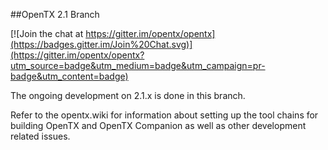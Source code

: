 ﻿##OpenTX 2.1 Branch

[![Join the chat at https://gitter.im/opentx/opentx](https://badges.gitter.im/Join%20Chat.svg)](https://gitter.im/opentx/opentx?utm_source=badge&utm_medium=badge&utm_campaign=pr-badge&utm_content=badge)

The ongoing development on 2.1.x is done in this branch.

Refer to the opentx.wiki for information about setting up the tool chains for building OpenTX and OpenTX Companion as well as other development related issues.
